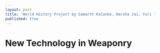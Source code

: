 ```yaml
---
layout: post
title: 'World History Project by Samarth Kalanke, Harsha Jai, Yuri '
published: true
---
```


# New Technology in Weaponry